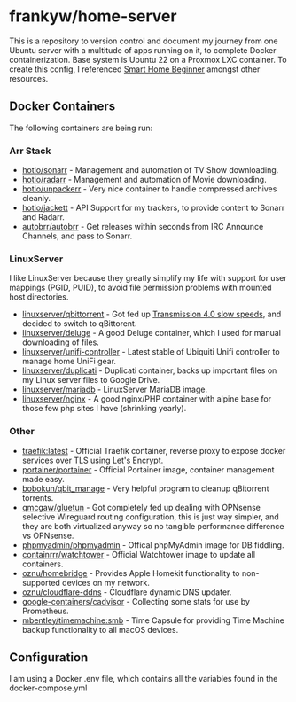 # frankyw/home-server

This is a repository to version control and document my journey from one Ubuntu server with a multitude of apps running on it, to complete Docker containerization. Base system is Ubuntu 22 on a Proxmox LXC container. To create this config, I referenced [Smart Home Beginner](https://www.smarthomebeginner.com/category/home-server/) amongst other resources.

## Docker Containers

The following containers are being run:  

### Arr Stack

* [hotio/sonarr](https://hotio.dev/containers/sonarr/) - Management and automation of TV Show downloading.
* [hotio/radarr](https://hotio.dev/containers/radarr/) - Management and automation of Movie downloading.
* [hotio/unpackerr](https://hotio.dev/containers/unpackerr/) - Very nice container to handle compressed archives cleanly.
* [hotio/jackett](https://hotio.dev/containers/jackett/) - API Support for my trackers, to provide content to Sonarr and Radarr.
* [autobrr/autobrr](https://autobrr.com/installation/docker) - Get releases within seconds from IRC Announce Channels, and pass to Sonarr.

### LinuxServer

I like LinuxServer because they greatly simplify my life with support for user mappings (PGID, PUID), to avoid file permission problems with mounted host directories.

* [linuxserver/qbittorrent](https://docs.linuxserver.io/images/docker-qbittorrent/) - Got fed up [Transmission 4.0 slow speeds](https://github.com/transmission/transmission/issues/5261), and decided to switch to qBittorent.
* [linuxserver/deluge](https://docs.linuxserver.io/images/docker-deluge/) - A good Deluge container, which I used for manual downloading of files.
* [linuxserver/unifi-controller](https://docs.linuxserver.io/images/docker-unifi-controller) - Latest stable of Ubiquiti Unifi controller to manage home UniFi gear.
* [linuxserver/duplicati](https://docs.linuxserver.io/images/docker-duplicati) - Duplicati container, backs up important files on my Linux server files to Google Drive.
* [linuxserver/mariadb](https://docs.linuxserver.io/images/docker-mariadb) - LinuxServer MariaDB image.
* [linuxserver/nginx](https://docs.linuxserver.io/images/docker-nginx/) - A good nginx/PHP container with alpine base for those few php sites I have (shrinking yearly).

### Other
* [traefik:latest](https://hub.docker.com/_/traefik) - Official Traefik container, reverse proxy to expose docker services over TLS using Let's Encrypt.
* [portainer/portainer](https://hub.docker.com/r/portainer/portainer) - Official Portainer image, container management made easy.
* [bobokun/qbit_manage](https://hub.docker.com/r/bobokun/qbit_manage) - Very helpful program to cleanup qBitorrent torrents.
* [qmcgaw/gluetun](https://hub.docker.com/r/qmcgaw/gluetun) - Got completely fed up dealing with OPNsense selective Wireguard routing configuration, this is just way simpler, and they are both virtualized anyway so no tangible performance difference vs OPNsense.
* [phpmyadmin/phpmyadmin](https://hub.docker.com/r/phpmyadmin/phpmyadmin) - Offical phpMyAdmin image for DB fiddling.
* [containrrr/watchtower](https://hub.docker.com/r/containrrr/watchtower) - Official Watchtower image to update all containers.
* [oznu/homebridge](https://hub.docker.com/r/oznu/homebridge/) - Provides Apple Homekit functionality to non-supported devices on my network.
* [oznu/cloudflare-ddns](https://hub.docker.com/r/oznu/cloudflare-ddns) - Cloudflare dynamic DNS updater.
* [google-containers/cadvisor](https://gcr.io/google-containers/cadvisor) - Collecting some stats for use by Prometheus.
* [mbentley/timemachine:smb](https://hub.docker.com/r/mbentley/timemachine) - Time Capsule for providing Time Machine backup functionality to all macOS devices.

## Configuration
I am using a Docker .env file, which contains all the variables found in the docker-compose.yml